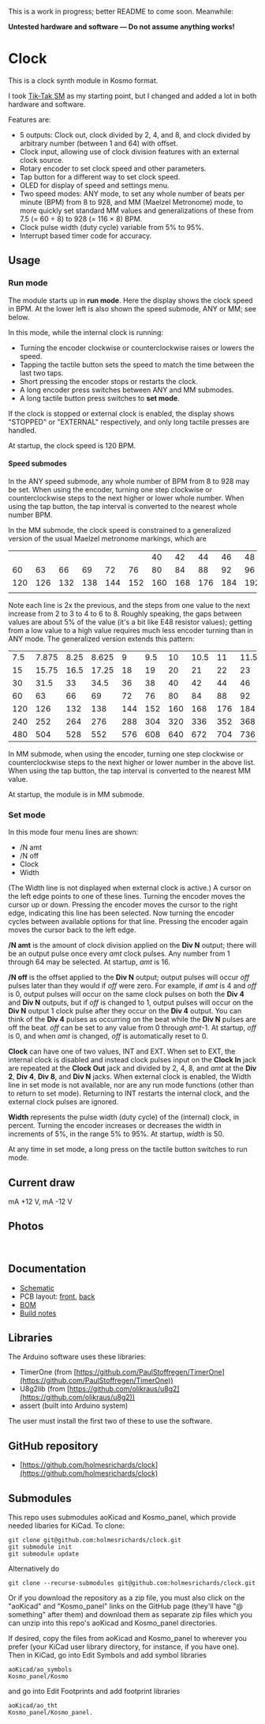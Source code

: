 This is a work in progress; better README to come soon. Meanwhile:

**Untested hardware and software — Do not assume anything works!**

# Clock

This is a clock synth module in Kosmo format.

I took [Tik-Tak SM](https://create.arduino.cc/projecthub/Synthemafia/modular-synth-clock-module-diy-arduino-sm-tik-tak-bd8ded) as my starting point, but I changed and added a lot in both hardware and software.

Features are:

* 5 outputs: Clock out, clock divided by 2, 4, and 8, and clock divided by arbitrary number (between 1 and 64) with offset.
* Clock input, allowing use of clock division features with an external clock source.
* Rotary encoder to set clock speed and other parameters.
* Tap button for a different way to set clock speed.
* OLED for display of speed and settings menu.
* Two speed modes: ANY mode, to set any whole number of beats per minute (BPM) from 8 to 928, and MM (Maelzel Metronome) mode, to more quickly set standard MM values and generalizations of these from 7.5 (= 60 ÷ 8) to 928 (= 116 × 8) BPM.
* Clock pulse width (duty cycle) variable from 5% to 95%.
* Interrupt based timer code for accuracy.

## Usage

### Run mode

The module starts up in **run mode**. Here the display shows the clock speed in BPM. At the lower left is also shown the speed submode, ANY or MM; see below.

In this mode, while the internal clock is running:

* Turning the encoder clockwise or counterclockwise raises or lowers the speed.
* Tapping the tactile button sets the speed to match the time between the last two taps.
* Short pressing the encoder stops or restarts the clock.
* A long encoder press switches between ANY and MM submodes.
* A long tactile button press switches to **set mode**.

If the clock is stopped or external clock is enabled, the display shows "STOPPED" or "EXTERNAL" respectively, and only long tactile presses are handled.

At startup, the clock speed is 120 BPM.

#### Speed submodes

In the ANY speed submode, any whole number of BPM from 8 to 928 may be set. When using the encoder, turning one step clockwise or counterclockwise steps to the next higher or lower whole number. When using the tap button, the tap interval is converted to the nearest whole number BPM.

In the MM submode, the clock speed is constrained to a generalized version of the usual Maelzel metronome markings, which are

|    |    |    |    |    |    |    |    |    |    |     |     |     |     |     |     |
| ---- | ---- | ---- | ---- | ---- | ---- | ---- | ---- | ---- | ---- | ---- | ---- | ---- | ---- | ---- | ---- |
|    |    |    |    |    |    | 40 | 42 | 44 | 46 | 48 |  50 |  52 |  54 |  56 |  58 |
| 60 | 63 | 66 | 69 | 72 | 76 | 80 | 84 | 88 | 92 | 96 | 100 | 104 | 108 | 112 | 116 |
| 120 | 126 | 132 | 138 | 144 | 152 | 160 | 168 | 176 | 184 | 192 | 200 | 208 |     |     |     |
|    |    |    |    |    |    |    |    |    |    |     |     |     |     |     |     |

Note each line is 2x the previous, and the steps from one value to the next increase from 2 to 3 to 4 to 6 to 8. Roughly speaking, the gaps between values are about 5% of the value (it's a bit like E48 resistor values); getting from a low value to a high value requires much less encoder turning than in ANY mode. The generalized version extends this pattern:

|    |    |    |    |    |    |    |    |    |    |     |     |     |     |     |     |
| ---- | ---- | ---- | ---- | ---- | ---- | ---- | ---- | ---- | ---- | ---- | ---- | ---- | ---- | ---- | ---- |
| 7.5 |7.875 | 8.25 | 8.625 | 9 | 9.5 | 10 | 10.5 | 11 | 11.5 | 12 | 12.5 | 13 | 13.5 | 14 | 14.5 |
| 15 |15.75 | 16.5 | 17.25 | 18 | 19 | 20 | 21 | 22 | 23 | 24 | 25 | 26 | 27 | 28 | 29 |
| 30 |31.5 | 33 | 34.5 | 36 | 38 | 40 | 42 | 44 | 46 | 48 | 50 | 52 | 54 | 56 | 58 |
| 60 | 63 | 66 | 69 | 72 | 76 | 80 | 84 | 88 | 92 | 96 | 100 | 104 | 108 | 112 | 116 |
| 120 |126 | 132 | 138 | 144 | 152 | 160 | 168 | 176 | 184 | 192 | 200 | 208 | 216 | 224 | 232 |
| 240 |252 | 264 | 276 | 288 | 304 | 320 | 336 | 352 | 368 | 384 | 400 | 416 | 432 | 448 | 464 |
| 480 |504 | 528 | 552 | 576 | 608 | 640 | 672 | 704 | 736 | 768 | 800 | 832 | 864 | 896 | 928 |

In MM submode, when using the encoder, turning one step clockwise or counterclockwise steps to the next higher or lower number in the above list. When using the tap button, the tap interval is converted to the nearest MM value.

At startup, the module is in MM submode.

### Set mode

In this mode four menu lines are shown:

* /N amt
* /N off
* Clock
* Width

(The Width line is not displayed when external clock is active.) A cursor on the left edge points to one of these lines. Turning the encoder moves the cursor up or down. Pressing the encoder moves the cursor to the right edge, indicating this line has been selected. Now turning the encoder cycles between available options for that line. Pressing the encoder again moves the cursor back to the left edge.

**/N amt** is the amount of clock division applied on the **Div N** output; there will be an output pulse once every *amt* clock pulses. Any number from 1 through 64 may be selected. At startup, *amt* is 16.

**/N off** is the offset applied to the **Div N** output; output pulses will occur *off* pulses later than they would if *off* were zero. For example, if *amt* is 4 and *off* is 0, output pulses will occur on the same clock pulses on both the **Div 4** and **Div N** outputs, but if *off* is changed to 1, output pulses will occur on the **Div N** output 1 clock pulse after they occur on the **Div 4** output. You can think of the **Div 4** pulses as occurring on the beat while the **Div N** pulses are off the beat. *off* can be set to any value from 0 through *amt*-1. At startup, *off* is 0, and when *amt* is changed, *off* is automatically reset to 0.

**Clock** can have one of two values, INT and EXT. When set to EXT, the internal clock is disabled and instead clock pulses input on the **Clock In** jack are repeated at the **Clock Out** jack and divided by 2, 4, 8, and *amt* at the **Div 2**, **Div 4**, **Div 8**, and **Div N** jacks. When external clock is enabled, the Width line in set mode is not available, nor are any run mode functions (other than to return to set mode). Returning to INT restarts the internal clock, and the external clock pulses are ignored.

**Width** represents the pulse width (duty cycle) of the (internal) clock, in percent. Turning the encoder increases or decreases the width in increments of 5%, in the range 5% to 95%. At startup, *width* is 50.

At any time in set mode, a long press on the tactile button switches to run mode.

## Current draw
 mA +12 V,  mA -12 V


## Photos

![]()

![]()

## Documentation

* [Schematic](Docs/.pdf)
* PCB layout: [front](Docs/_layout_front.pdf), [back](Docs/_layout_back.pdf)
* [BOM](Docs/_bom.md)
* [Build notes](Docs/build.md)

## Libraries

The Arduino software uses these libraries:

* TimerOne (from [https://github.com/PaulStoffregen/TimerOne](https://github.com/PaulStoffregen/TimerOne))
* U8g2lib  (from [https://github.com/olikraus/u8g2](https://github.com/olikraus/u8g2))
* assert (built into Arduino system)

The user must install the first two of these to use the software.

## GitHub repository

* [https://github.com/holmesrichards/clock](https://github.com/holmesrichards/clock)

## Submodules

This repo uses submodules aoKicad and Kosmo_panel, which provide needed libaries for KiCad. To clone:

```
git clone git@github.com:holmesrichards/clock.git
git submodule init
git submodule update
```


Alternatively do

```
git clone --recurse-submodules git@github.com:holmesrichards/clock.git
```

Or if you download the repository as a zip file, you must also click on the "aoKicad" and "Kosmo\_panel" links on the GitHub page (they'll have "@ something" after them) and download them as separate zip files which you can unzip into this repo's aoKicad and Kosmo\_panel directories.

If desired, copy the files from aoKicad and Kosmo\_panel to wherever you prefer (your KiCad user library directory, for instance, if you have one). Then in KiCad, go into Edit Symbols and add symbol libraries 

```
aoKicad/ao_symbols
Kosmo_panel/Kosmo
```
and go into Edit Footprints and add footprint libraries 
```
aoKicad/ao_tht
Kosmo_panel/Kosmo_panel.
```
